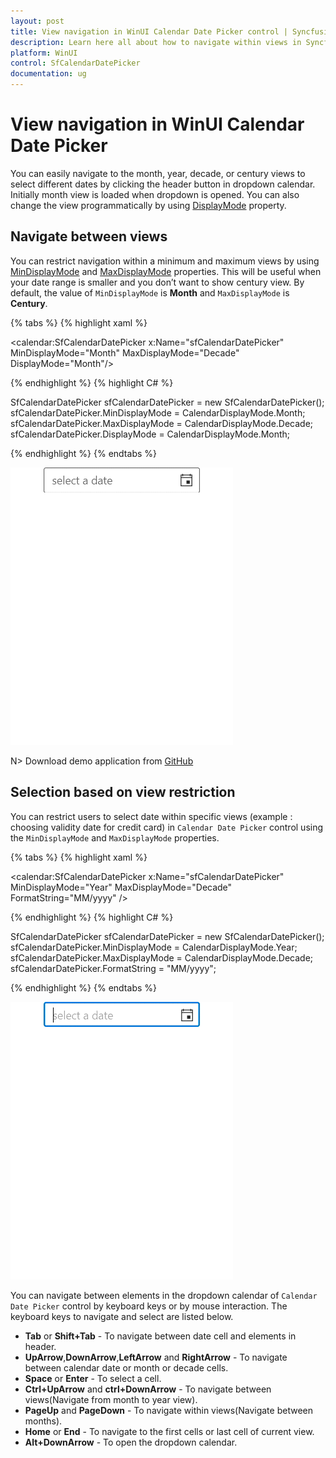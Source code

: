 ```yaml
---
layout: post
title: View navigation in WinUI Calendar Date Picker control | Syncfusion
description: Learn here all about how to navigate within views in Syncfusion WinUI Calendar Date Picker control and more.
platform: WinUI
control: SfCalendarDatePicker
documentation: ug
---
```


# View navigation in WinUI Calendar Date Picker

You can easily navigate to the month, year, decade, or century views to select different dates by clicking the header button in dropdown calendar. Initially month view is loaded when dropdown is opened. You can also change the view programmatically by using [DisplayMode](https://help.syncfusion.com/cr/winui/Syncfusion.UI.Xaml.Calendar.SfCalendarDatePicker.html#Syncfusion_UI_Xaml_Calendar_SfCalendarDatePicker_DisplayMode) property.

## Navigate between views

You can restrict navigation within a minimum and maximum views by using [MinDisplayMode](https://help.syncfusion.com/cr/winui/Syncfusion.UI.Xaml.Calendar.SfCalendarDatePicker.html#Syncfusion_UI_Xaml_Calendar_SfCalendarDatePicker_MinDisplayMode) and [MaxDisplayMode](https://help.syncfusion.com/cr/winui/Syncfusion.UI.Xaml.Calendar.SfCalendarDatePicker.html#Syncfusion_UI_Xaml_Calendar_SfCalendarDatePicker_MaxDisplayMode) properties. This will be useful when your date range is smaller and you don’t want to show century view. By default, the value of `MinDisplayMode` is **Month** and `MaxDisplayMode` is **Century**.

{% tabs %}
{% highlight xaml %}

<calendar:SfCalendarDatePicker x:Name="sfCalendarDatePicker"
                               MinDisplayMode="Month"
                               MaxDisplayMode="Decade"
                               DisplayMode="Month"/>

{% endhighlight %}
{% highlight C# %}

SfCalendarDatePicker sfCalendarDatePicker = new SfCalendarDatePicker();
sfCalendarDatePicker.MinDisplayMode = CalendarDisplayMode.Month;
sfCalendarDatePicker.MaxDisplayMode = CalendarDisplayMode.Decade;
sfCalendarDatePicker.DisplayMode = CalendarDisplayMode.Month;

{% endhighlight %}
{% endtabs %}

![Navigation between month and century view in WinUI Calendar Date Picker](Navigation_images/navigationRestriction.gif)

N> Download demo application from [GitHub](https://github.com/SyncfusionExamples/syncfusion-winui-tools-calendardatepicker-examples/blob/main/Samples/Restriction)

## Selection based on view restriction

You can restrict users to select date within specific views (example : choosing validity date for credit card) in `Calendar Date Picker` control using the `MinDisplayMode` and `MaxDisplayMode` properties.

{% tabs %}
{% highlight xaml %}

<calendar:SfCalendarDatePicker x:Name="sfCalendarDatePicker" 
                             MinDisplayMode="Year"
                             MaxDisplayMode="Decade"
                             FormatString="MM/yyyy"
                             />

{% endhighlight %}
{% highlight C# %}

SfCalendarDatePicker sfCalendarDatePicker = new SfCalendarDatePicker();
sfCalendarDatePicker.MinDisplayMode = CalendarDisplayMode.Year;
sfCalendarDatePicker.MaxDisplayMode = CalendarDisplayMode.Decade;
sfCalendarDatePicker.FormatString = "MM/yyyy";

{% endhighlight %}
{% endtabs %}

![Credit card valid date selection in WinUI Calendar](Navigation_images/selectionBasedOnNavigation.gif)

You can navigate between elements in the dropdown calendar of `Calendar Date Picker` control by keyboard keys or by mouse interaction. The keyboard keys to navigate and select are listed below.

* **Tab** or **Shift+Tab** - To navigate between date cell and elements in header.
* **UpArrow**,**DownArrow**,**LeftArrow** and **RightArrow** - To navigate between calendar date or month or decade cells.
* **Space** or **Enter** - To select a cell.
* **Ctrl+UpArrow** and **ctrl+DownArrow** - To navigate between views(Navigate from month to year view).
* **PageUp** and **PageDown** - To navigate within views(Navigate between months).
* **Home** or **End** - To navigate to the first cells or last cell of current view.
* **Alt+DownArrow** - To open the dropdown calendar.